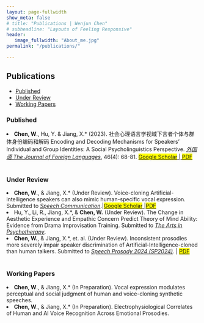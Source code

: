 ```yaml
---
layout: page-fullwidth
show_meta: false
# title: "Publications | Wenjun Chen"
# subheadline: "Layouts of Feeling Responsive"
header:
   image_fullwidth: "About_me.jpg"
permalink: "/publications/"

---
```

<!-- https://raw.githubusercontent.com/wenjunchen29/web/ca227c12e296d8d1493b3843cd8d55ba830add7f/images/logo.png -->

<div id="publications">
  <h2>Publications</h2>
  <ul>
    <li><a href="#Published">Published</a></li>
    <li><a href="#Under Review">Under Review</a></li>
    <li><a href="#Working Papers">Working Papers</a></li>

  </ul>
  <h3 id="Published">Published</h3>
  <u1>
    <li><strong>Chen, W</strong>., Hu, Y. & Jiang, X.* (2023). 社会心理语言学视域下言者个体与群体身份编码和解码 Encoding and Decoding Mechanisms for Speakers’ Individual and Group Identities: A Social Psycholinguistics Perspective. <a href="http://jfl.shisu.edu.cn/CN/abstract/abstract729.shtml" target="_blank"><em>外国语 The Journal of Foreign Languages</em></a>, 46(4): 68-81. 
    <a href="https://scholar.google.co.uk/citations?view_op=view_citation&hl=zh-TW&user=iF2CM7sAAAAJ&sortby=pubdate&citation_for_view=iF2CM7sAAAAJ:DwWRdx-KAo4C" target="_blank"><span style="background-color:yellow">Google Scholar</span> | <a href="{{ site.url }}{{ site.baseurl }}/files/Publication_1_Wenjun_CHEN.pdf" target="_blank"><span style="background-color:yellow">PDF</span></a><br><br>

  <h3 id="Under Review">Under Review</h3>
    <li><strong>Chen, W</strong>., & Jiang, X.* (Under Review). Voice-cloning Artificial-intelligence speakers can also mimic human-specific vocal expression. Submitted to <a href="https://www.sciencedirect.com/journal/speech-communication" target="_blank"><em>Speech Communication</em></a>.|<a href="https://scholar.google.co.uk/citations?view_op=view_citation&hl=zh-TW&user=iF2CM7sAAAAJ&sortby=pubdate&citation_for_view=iF2CM7sAAAAJ:Kv9jytqXTosC" target="_blank"><span style="background-color:yellow">Google Scholar</span> |<a href="https://www.preprints.org/manuscript/202312.0807/download/final_file" target="_blank"><span style="background-color:yellow">PDF</span></a>   
    <li> Hu, Y., Li, R., Jiang, X.*, & <strong>Chen, W.</strong> (Under Review). The Change in Aesthetic Experience and Empathic Concern Predict Theory of Mind Ability: Evidence from Drama Improvisation Training. Submitted to <a href="https://www.sciencedirect.com/journal/the-arts-in-psychotherapy" target="_blank"><em>The Arts in Psychotherapy</em></a>.  
   <li> <strong>Chen, W.</strong>, & Jiang, X.*, et. al. (Under Review). Inconsistent prosodies more severely impair speaker discrimination of Artificial-Intelligence-cloned than human talkers. Submitted to <a href="https://www.universiteitleiden.nl/sp2024" target="_blank"><em>Speech Prosody 2024 (SP2024)</em></a>. | <a href="{{ site.url }}{{ site.baseurl }}/files/Publication_3_Wenjun_CHEN.pdf" target="_blank"><span style="background-color:yellow">PDF</span></a><br><br>
 
  <h3 id="Working Papers">Working Papers</h3>
    <li><strong>Chen, W</strong>., & Jiang, X.* (In Preparation). Vocal expression modulates perceptual and social judgment of human and voice-cloning synthetic speeches.
    <li><strong>Chen, W</strong>., & Jiang, X.* (In Preparation). Electrophysiological Correlates of Human and AI Voice Recognition Across Emotional Prosodies. 




  <u1>
  <!-- </ul>
  <h3 id="2022">2022</h3>
  <ul>
    <li>Bara, I., Binney, R. J., & Ramsey, R. (2022). Investigating the Role of Working Memory Resources across Aesthetic and Non-Aesthetic Judgments. Quarterly Journal of Experimental Psychology. <a href="pdf">pdf</a>  <a href="doi">doi</a>  <a href="Open Science Framework">Open Science Framework</a>  <a href="preprint">preprint</a></li>
  </ul>
  <h3 id="2021">2021</h3>
  <ul>
    <li>Bara, I., Darda, K. M., Kurz, A. S., & Ramsey, R. (2021). Functional Specificity and Neural Integration in the Aesthetic Appreciation of Artworks with Implied Motion. European Journal of Neuroscience. <a href="pdf">pdf</a>  <a href="doi">doi</a>  <a href="Open Science Framework">Open Science Framework</a>  <a href="preprint">preprint</a></li>
  </ul> -->

